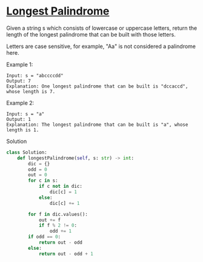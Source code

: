 # [Longest Palindrome](https://leetcode.com/problems/longest-palindrome/)

Given a string s which consists of lowercase or uppercase letters, return the length of the longest palindrome that 
can be built with those letters.

Letters are case sensitive, for example, "Aa" is not considered a palindrome here.

Example 1:
```
Input: s = "abccccdd"
Output: 7
Explanation: One longest palindrome that can be built is "dccaccd", whose length is 7.
```
Example 2:
```
Input: s = "a"
Output: 1
Explanation: The longest palindrome that can be built is "a", whose length is 1.
```
Solution
```python
class Solution:
    def longestPalindrome(self, s: str) -> int:
        dic = {}
        odd = 0
        out = 0
        for c in s:
            if c not in dic:
                dic[c] = 1
            else:
                dic[c] += 1

        for f in dic.values():
            out += f
            if f % 2 != 0:
                odd += 1
        if odd == 0:
            return out - odd
        else:
            return out - odd + 1
```
